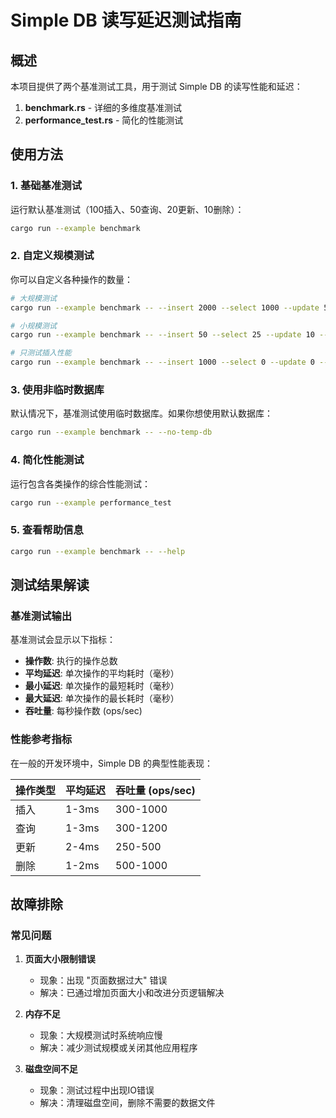 # Simple DB 读写延迟测试指南

## 概述

本项目提供了两个基准测试工具，用于测试 Simple DB 的读写性能和延迟：

1. **benchmark.rs** - 详细的多维度基准测试
2. **performance_test.rs** - 简化的性能测试

## 使用方法

### 1. 基础基准测试

运行默认基准测试（100插入、50查询、20更新、10删除）：

```bash
cargo run --example benchmark
```

### 2. 自定义规模测试

你可以自定义各种操作的数量：

```bash
# 大规模测试
cargo run --example benchmark -- --insert 2000 --select 1000 --update 500 --delete 200

# 小规模测试
cargo run --example benchmark -- --insert 50 --select 25 --update 10 --delete 5

# 只测试插入性能
cargo run --example benchmark -- --insert 1000 --select 0 --update 0 --delete 0
```

### 3. 使用非临时数据库

默认情况下，基准测试使用临时数据库。如果你想使用默认数据库：

```bash
cargo run --example benchmark -- --no-temp-db
```

### 4. 简化性能测试

运行包含各类操作的综合性能测试：

```bash
cargo run --example performance_test
```

### 5. 查看帮助信息

```bash
cargo run --example benchmark -- --help
```

## 测试结果解读

### 基准测试输出

基准测试会显示以下指标：

- **操作数**: 执行的操作总数
- **平均延迟**: 单次操作的平均耗时（毫秒）
- **最小延迟**: 单次操作的最短耗时（毫秒）
- **最大延迟**: 单次操作的最长耗时（毫秒）
- **吞吐量**: 每秒操作数 (ops/sec)

### 性能参考指标

在一般的开发环境中，Simple DB 的典型性能表现：

| 操作类型 | 平均延迟 | 吞吐量 (ops/sec) |
|----------|----------|------------------|
| 插入     | 1-3ms    | 300-1000         |
| 查询     | 1-3ms    | 300-1200         |
| 更新     | 2-4ms    | 250-500          |
| 删除     | 1-2ms    | 500-1000         |

## 故障排除

### 常见问题

1. **页面大小限制错误**
   - 现象：出现 "页面数据过大" 错误
   - 解决：已通过增加页面大小和改进分页逻辑解决

2. **内存不足**
   - 现象：大规模测试时系统响应慢
   - 解决：减少测试规模或关闭其他应用程序

3. **磁盘空间不足**
   - 现象：测试过程中出现IO错误
   - 解决：清理磁盘空间，删除不需要的数据文件
